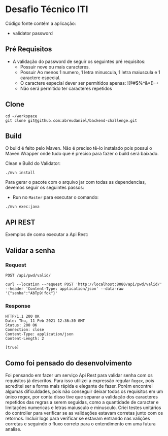 # Desafio Técnico ITI

Código fonte contém a aplicação:

- validator password

## Pré Requisitos

- A validação do password de seguir os seguintes pré requisitos:
  - Possuir nove ou mais caracteres.
  - Possuir Ao menos 1 numero, 1 letra minuscula, 1 letra maiuscula e 1 caractere especial.
  - O caractere especial dever ser permitidos apenas: !@#$%^&*()-+
  - Não será permitido ter caracteres repetidos

## Clone
```shell
cd ~/workspace
git clone git@github.com:abreudaniel/backend-challenge.git
```
## Build

O build é feito pelo Maven. Não é preciso tê-lo instalado pois possui o Maven Wrapper onde tudo que é preciso para fazer o build será baixado.

Clean e Build do Validator:

```shell
./mvn install
```
Para gerar o pacote com o arquivo jar com todas as dependencias, devemos seguir os seguintes passos:
- Run no `Master` para executar o comando:
```shell
./mvn exec:java
```

## API REST

Exemplos de como executar a Api Rest:

## Validar a senha

### Request

`POST /api/pwd/valid/`

    curl --location --request POST 'http://localhost:8080/api/pwd/valid/' --header 'Content-Type: application/json' --data-raw '{"senha":"AbTp9!fok"}'

### Response

    HTTP/1.1 200 OK
    Date: Thu, 11 Feb 2021 12:36:30 GMT
    Status: 200 OK
    Connection: close
    Content-Type: application/json
    Content-Length: 2

    [true]

## Como foi pensado do desenvolvimento

Foi pensando em fazer um serviço Api Rest para validar senha com os requisitos já descritos. Para isso utilizei a expressão regular `Regex`, pois acreditei ser a forma mais rápida e elegante de fazer. Porém encontrei algumas dificuldades, pois não conseguir deixar todos os requisitos em um único regex, por conta disso tive que separar a validação dos caracteres repetidos das regras a serem seguidas, como a quantidade de caracter e limitações numericas e letras maiusculo e minusculo. Criei testes unitários do controller para verificar se as validações estavam corretas junto com os retornos. Incluir logs para verificar se estavam entrando nas valições corretas e seguindo o fluxo correto para o entendimento em uma futura analise.



